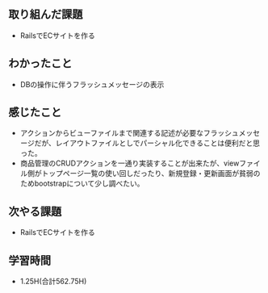 ## 取り組んだ課題
- RailsでECサイトを作る
  
## わかったこと  
- DBの操作に伴うフラッシュメッセージの表示
  
## 感じたこと  
- アクションからビューファイルまで関連する記述が必要なフラッシュメッセージだが、レイアウトファイルとしでパーシャル化できることは便利だと思った。
- 商品管理のCRUDアクションを一通り実装することが出来たが、viewファイル側がトップページ一覧の使い回しだったり、新規登録・更新画面が貧弱のためbootstrapについて少し調べたい。
  
## 次やる課題  
- RailsでECサイトを作る
  
## 学習時間  
- 1.25H(合計562.75H)
